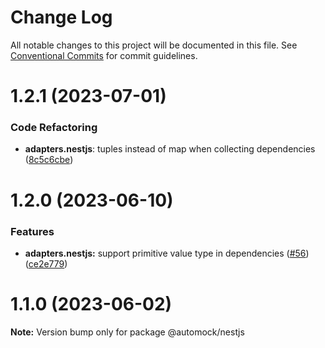 # Change Log

All notable changes to this project will be documented in this file.
See [Conventional Commits](https://conventionalcommits.org) for commit guidelines.

# 1.2.1 (2023-07-01)

### Code Refactoring

* **adapters.nestjs**: tuples instead of map when collecting dependencies ([8c5c6cbe](https://github.com/omermorad/automock/commit/8c5c6cbee97790add30570b79684481780d25bea))

# 1.2.0 (2023-06-10)

### Features

- **adapters.nestjs:** support primitive value type in dependencies ([#56](https://github.com/omermorad/automock/issues/56)) ([ce2e779](https://github.com/omermorad/automock/commit/ce2e77942d4d1ac72025877735b1b51969c8671f))

# 1.1.0 (2023-06-02)

**Note:** Version bump only for package @automock/nestjs
